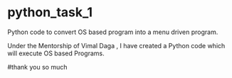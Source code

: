 # python_task_1
Python code to convert OS based program into a menu driven program.

Under the Mentorship of Vimal Daga , I have created a Python code which will execute OS based Programs.

#thank you so much 
